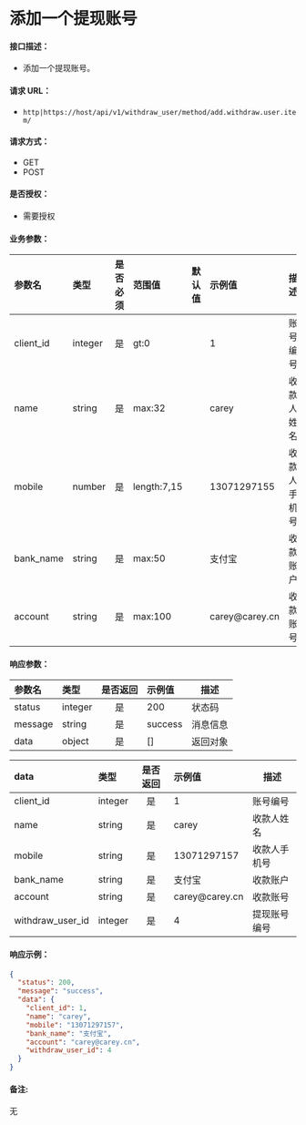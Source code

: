 # 添加一个提现账号

#### 接口描述：
- 添加一个提现账号。

#### 请求 URL：
- `http|https://host/api/v1/withdraw_user/method/add.withdraw.user.item/`

#### 请求方式：
- GET
- POST

#### 是否授权：
- 需要授权

#### 业务参数：
|参数名|类型|是否必须|范围值|默认值|示例值|描述|
|:----|:---|:---:|:-----|:-----|:-----|-----|
|client_id |integer |是 |gt:0 | |1 |账号编号 |
|name |string |是 |max:32 | |carey |收款人姓名 |
|mobile |number |是 |length:7,15 | |13071297155 |收款人手机号 |
|bank_name |string |是 |max:50 | |支付宝 |收款账户 |
|account |string |是 |max:100 | |carey&#64;carey.cn |收款账号 |

#### 响应参数：
|参数名|类型|是否返回|示例值|描述|
|:-----|:-----|:---:|:-----|-----|
|status |integer |是 |200 |状态码 |
|message |string |是 |success |消息信息 |
|data |object |是 |[] |返回对象 |

|data|类型|是否返回|示例值|描述|
|:-----|:-----|:---:|:-----|-----|
|client_id |integer |是 |1 |账号编号 |
|name |string |是 |carey |收款人姓名 |
|mobile |string |是 |13071297157 |收款人手机号 |
|bank_name |string |是 |支付宝 |收款账户 |
|account |string |是 |carey&#64;carey.cn |收款账号 |
|withdraw_user_id |integer |是 |4 |提现账号编号 |

#### 响应示例：
```json
{
  "status": 200,
  "message": "success",
  "data": {
    "client_id": 1,
    "name": "carey",
    "mobile": "13071297157",
    "bank_name": "支付宝",
    "account": "carey@carey.cn",
    "withdraw_user_id": 4
  }
}
```

#### 备注:
无